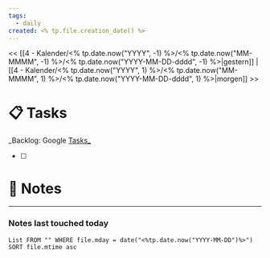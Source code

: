 ```yaml
---
tags:
  - daily
created: <% tp.file.creation_date() %>
---
```

<< [[4 - Kalender/<% tp.date.now("YYYY", -1) %>/<% tp.date.now("MM-MMMM", -1) %>/<% tp.date.now("YYYY-MM-DD-dddd", -1) %>|gestern]]  | [[4 - Kalender/<% tp.date.now("YYYY", 1) %>/<% tp.date.now("MM-MMMM", 1) %>/<% tp.date.now("YYYY-MM-DD-dddd", 1) %>|morgen]] >>

# 📋 Tasks
_Backlog: Google [Tasks_](https://calendar.google.com/calendar/u/0/r/tasks)

- [ ] 

# 📝 Notes

---
### Notes last touched today
```dataview
List FROM "" WHERE file.mday = date("<%tp.date.now("YYYY-MM-DD")%>") SORT file.mtime asc
```